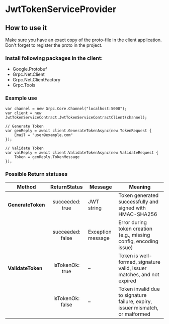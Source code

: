 # JwtTokenServiceProvider

## How to use it

Make sure you have an exact copy of the proto-file in the client application. Don't forget to register the proto in the project.

### Install following packages in the client:
- Google.Protobuf
- Grpc.Net.Client
- Grpc.Net.ClientFactory
- Grpc.Tools

### Example use

```
var channel = new Grpc.Core.Channel("localhost:5000");
var client = new JwtTokenServiceContract.JwtTokenServiceContractClient(channel);

// Generate Token
var genReply = await client.GenerateTokenAsync(new TokenRequest {
    Email = "user@example.com"
});

// Validate Token
var valReply = await client.ValidateTokenAsync(new ValidateRequest {
    Token = genReply.TokenMessage
});
```

### Possible Return statuses
| Method            |   ReturnStatus   | Message           | Meaning                                                                       |
| ----------------- | :--------------: | ----------------- | ----------------------------------------------------------------------------- |
| **GenerateToken** |  succeeded: true | JWT string        | Token generated successfully and signed with HMAC-SHA256                      |
|                   | succeeded: false | Exception message | Error during token creation (e.g., missing config, encoding issue)            |
| **ValidateToken** |  isTokenOk: true | –                 | Token is well-formed, signature valid, issuer matches, and not expired        |
|                   | isTokenOk: false | –                 | Token invalid due to signature failure, expiry, issuer mismatch, or malformed |
